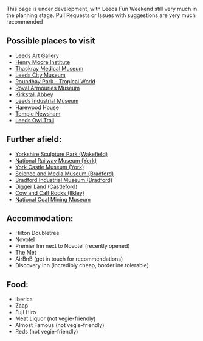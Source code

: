 This page is under development, with Leeds Fun Weekend still very much in the planning stage.  Pull Requests or Issues with suggestions are very much recommended

## Possible places to visit

* [Leeds Art Gallery](http://www.leeds.gov.uk/museumsandgalleries/Pages/Leeds-Art-Gallery.aspx)
* [Henry Moore Institute](https://www.henry-moore.org/visit/henry-moore-institute)
* [Thackray Medical Museum](http://www.thackraymedicalmuseum.co.uk/)
* [Leeds City Museum](http://www.leeds.gov.uk/museumsandgalleries/Pages/Leeds-City-Museum.aspx)
* [Roundhay Park - Tropical World](http://www.roundhaypark.org.uk/tropical-world-leeds/)
* [Royal Armouries Museum](https://royalarmouries.org/visit-us/leeds)
* [Kirkstall Abbey](http://www.leeds.gov.uk/museumsandgalleries/Pages/Kirkstall-Abbey.aspx)
* [Leeds Industrial Museum](http://www.leeds.gov.uk/museumsandgalleries/Pages/armleymills.aspx)
* [Harewood House](http://harewood.org/)
* [Temple Newsham](http://www.leeds.gov.uk/museumsandgalleries/Pages/Temple-Newsam.aspx)
* [Leeds Owl Trail](http://www.leedsowltrail.com/)

## Further afield:

* [Yorkshire Sculpture Park (Wakefield)](https://ysp.org.uk/)
* [National Railway Museum (York)](http://www.nrm.org.uk/)
* [York Castle Museum (York)](https://www.yorkcastlemuseum.org.uk/)
* [Science and Media Museum (Bradford)](https://www.scienceandmediamuseum.org.uk/)
* [Bradford Industrial Museum (Bradford)](http://www.bradfordmuseums.org/venues/bradford-industrial-museum)
* [Digger Land (Castleford)](https://www.diggerland.com/)
* [Cow and Calf Rocks (Ilkley)](https://www.visitbradford.com/thedms.aspx?dms=3&venue=2182686)
* [National Coal Mining Museum](https://www.ncm.org.uk/)

## Accommodation:

* Hilton Doubletree
* Novotel
* Premier Inn next to Novotel (recently opened)
* The Met
* AirBnB (get in touch for recommendations)
* Discovery Inn (incredibly cheap, borderline tolerable)

## Food:

* Iberica
* Zaap
* Fuji Hiro
* Meat Liquor (not vegie-friendly)
* Almost Famous (not vegie-friendly)
* Reds (not vegie-friendly)
